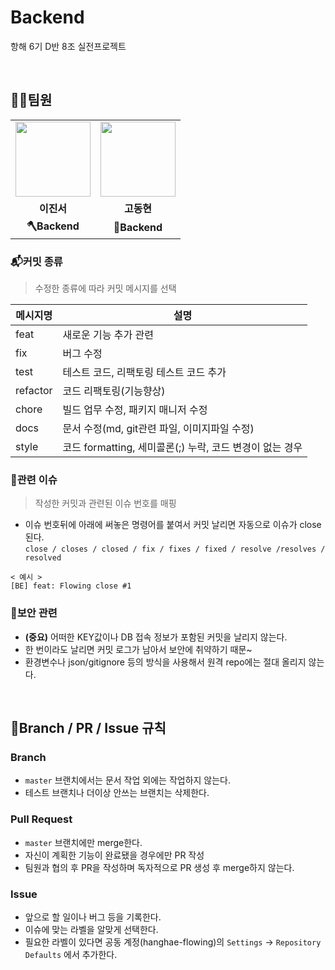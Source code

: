 # Backend
항해 6기 D반 8조 실전프로젝트

<br>

## 🏄‍♂️팀원

<table>
  <tr>
    <td align="center"><a href="https://github.com/jinsDevelopment" target='_blank'><img src="https://avatars.githubusercontent.com/u/101075624?v=4" width="120px" /></a></td>
    <td align="center"><a href="https://github.com/devgusehdrh" target='_blank'><img src="https://avatars.githubusercontent.com/u/98457348?v=4" width="120px" /></a></td>
  </tr>
  <tr>
    <td align="center"><b>이진서</b></td>
    <td align="center"><b>고동현</b></td>
  </tr>
  <tr>
    <td align="center"><b>🪓Backend</b></td>
    <td align="center"><b>🔨Backend</b></td>
  </tr>
</table>

### 📬커밋 종류
> 수정한 종류에 따라 커밋 메시지를 선택

|메시지명|설명|
|---|---|
|feat|새로운 기능 추가 관련|
|fix|버그 수정|
|test|테스트 코드, 리팩토링 테스트 코드 추가|
|refactor|코드 리팩토링(기능향상)|
|chore|빌드 업무 수정, 패키지 매니저 수정|
|docs|문서 수정(md, git관련 파일, 이미지파일 수정)|
|style|코드 formatting, 세미콜론(;) 누락, 코드 변경이 없는 경우|

### 📢관련 이슈
> 작성한 커밋과 관련된 이슈 번호를 매핑

- 이슈 번호뒤에 아래에 써놓은 명령어를 붙여서 커밋 날리면 자동으로 이슈가 close 된다.   
`close / closes / closed / fix / fixes / fixed / resolve /resolves / resolved`
```
< 예시 >
[BE] feat: Flowing close #1
```

### 🔐보안 관련

- **(중요)** 어떠한 KEY값이나 DB 접속 정보가 포함된 커밋을 날리지 않는다.
- 한 번이라도 날리면 커밋 로그가 남아서 보안에 취약하기 때문~
- 환경변수나 json/gitignore 등의 방식을 사용해서 원격 repo에는 절대 올리지 않는다.

<br>

## 🌳Branch / PR / Issue 규칙

### Branch

- `master` 브랜치에서는 문서 작업 외에는 작업하지 않는다.
- 테스트 브랜치나 더이상 안쓰는 브랜치는 삭제한다.

### Pull Request

- `master` 브랜치에만 merge한다.
- 자신이 계획한 기능이 완료됐을 경우에만 PR 작성
- 팀원과 협의 후 PR을 작성하며 독자적으로 PR 생성 후 merge하지 않는다. 

### Issue

- 앞으로 할 일이나 버그 등을 기록한다.
- 이슈에 맞는 라벨을 알맞게 선택한다.
- 필요한 라벨이 있다면 공동 계정(hanghae-flowing)의 `Settings` -> `Repository Defaults` 에서 추가한다.

<br>
